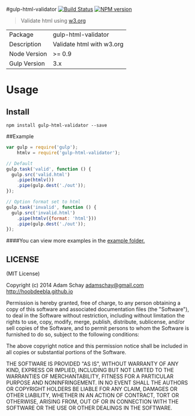 #gulp-html-validator
[![Build Status](https://travis-ci.org/hoobdeebla/gulp-html-validator.png?branch=master)](https://travis-ci.org/hoobdeebla/gulp-html-validator)
[![NPM version](https://badge.fury.io/js/gulp-html-validator.png)](http://badge.fury.io/js/gulp-html-validator)

> Validate html using [w3.org](http://validator.w3.org/nu/)

<table>
<tr>
<td>Package</td><td>gulp-html-validator</td>
</tr>
<tr>
<td>Description</td>
<td>Validate html with w3.org</td>
</tr>
<tr>
<td>Node Version</td>
<td>>= 0.9</td>
</tr>
<tr>
<td>Gulp Version</td>
<td>3.x</td>
</tr>
</table>

# Usage

## Install

```
npm install gulp-html-validator --save
```
##Example


```javascript
var gulp = require('gulp');
    htmlv = require('gulp-html-validator');

// Default
gulp.task('valid', function () {
  gulp.src('valid.html')
    .pipe(htmlv())
    .pipe(gulp.dest('./out'));
});

// Option format set to html
gulp.task('invalid', function () {
  gulp.src('invalid.html')
    .pipe(htmlv({format: 'html'}))
    .pipe(gulp.dest('./out'));
});

```

####You can view more examples in the [example folder.](https://github.com/hoobdeebla/gulp-html-validator/tree/master/examples)



## LICENSE

(MIT License)

Copyright (c) 2014 Adam Schay <adamschay@gmail.com> http://hoobdeebla.github.io

Permission is hereby granted, free of charge, to any person obtaining
a copy of this software and associated documentation files (the
"Software"), to deal in the Software without restriction, including
without limitation the rights to use, copy, modify, merge, publish,
distribute, sublicense, and/or sell copies of the Software, and to
permit persons to whom the Software is furnished to do so, subject to
the following conditions:

The above copyright notice and this permission notice shall be
included in all copies or substantial portions of the Software.

THE SOFTWARE IS PROVIDED "AS IS", WITHOUT WARRANTY OF ANY KIND,
EXPRESS OR IMPLIED, INCLUDING BUT NOT LIMITED TO THE WARRANTIES OF
MERCHANTABILITY, FITNESS FOR A PARTICULAR PURPOSE AND
NONINFRINGEMENT. IN NO EVENT SHALL THE AUTHORS OR COPYRIGHT HOLDERS BE
LIABLE FOR ANY CLAIM, DAMAGES OR OTHER LIABILITY, WHETHER IN AN ACTION
OF CONTRACT, TORT OR OTHERWISE, ARISING FROM, OUT OF OR IN CONNECTION
WITH THE SOFTWARE OR THE USE OR OTHER DEALINGS IN THE SOFTWARE.
